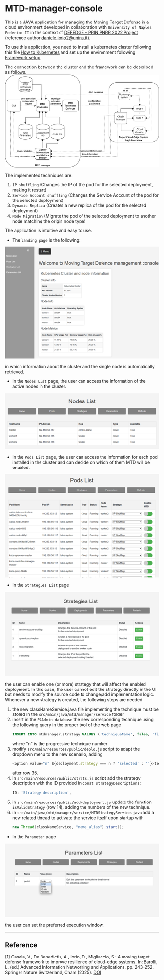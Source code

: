 # MTD-manager-console
This is a JAVA application for managing the Moving Target Defense in a cloud environment developed in collaboration with `University of Naples Federico II` in the context of [DEFEDGE - PRIN PNRR 2022 Project](https://github.com/DEFEDGE) (reference author daniele.iorio2@unina.it).
 
To use this application, you need to install a kubernetes cluster following this file [How to Kubernetes](Setups/How_to_kubernetes.md) and set up the environment following [Framework setup](Setups/Framework_setup.md).

The connection between the cluster and the framework can be described as follows.
![Alt text](img/MTDmanager.png "MTD")

The implemented techniques are:
1. `IP shuffling` (Changes the IP of the pod for the selected deployment, making it restart)
2. `Service Account shuffling` (Changes the Service Account of the pod for the selected deployment)
3. `Dynamic Replica` (Creates a new replica of the pod for the selected deployment)
4. `Node Migration` (Migrate the pod of the selected deployment to another node matching the origin node type)

The application is intuitive and easy to use.
- The `landing page` is the following:

![Alt text](img/HomePage.png "Home page")

in which information about the cluster and the single node is automatically retrieved.

- In the `Nodes List` page, the user can access the information of the active nodes in the cluster.

![Alt text](img/NodeList.png "Nodes")

- In the `Pods List` page, the user can access the information for each pod installed in the cluster and can decide on which of them MTD will be enabled.

![Alt text](img/PodList.png "Deployments")  

- In the `Strategies List` page

![Alt text](img/List-strat.png "Strategies")

the user can enable one (or more) strategy that will affect the enabled deployment.
In this case, the user cannot edit the strategy directly in the UI but needs to modify the source code to change/add implementation logic.
Whenever a new strategy is created, the following steps are needed:
1. the new classNameService.java file implementing the technique must be stored in the `src/main/java/mtd/manager/service` folder
2. insert in the `PGAdmin database` the new corresponding technique using the following query in the proper tool of the web page 
   ```sql
   INSERT INTO mtdmanager.strategy VALUES ('techniqueName', false, 'fixed', <n>);
   ```
   where "n" is the progressive technique number 
3. modify `src/main/resources/public/deplo.js` script to adapt the dropdown menu to the new scenario, adding
   ```js
   <option value="n" ${deployment.strategy === n ? 'selected' : ''}>techniqueName</option>
   ```
   after row 35.
4. in `src/main/resources/public/strats.js` script add the strategy description with the ID provided in `const strategyDescriptions`:
   ```js
   ID: 'Strategy description',
   ```
5. in `src/main/resources/public/add-deployment.js` update the function `isValidStrategy` (row 14), adding the numbers of the new technique.
6. in `src/main/java/mtd/manager/service/MTDStrategyService.java` add a new related thread to activate the service itself upon startup with
   ```java
   new Thread(classNameService, "name_alias").start();
   ```

- In the `Parameter` page

![Alt text](img/Param.png "Parameter")

the user can set the preferred execution window.

---
## Reference
[1] Casola, V., De Benedictis, A., Iorio, D., Migliaccio, S.: A moving target defense framework to improve resilience of cloud-edge systems. In: Barolli, L. (ed.) Advanced Information Networking and Applications. pp. 243–252. Springer Nature Switzerland, Cham (2025). [DOI](https://doi.org/10.1007/978-3-031-87778-0_24) 
